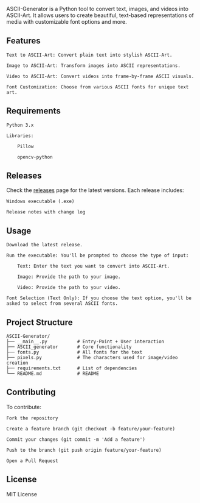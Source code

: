 ASCII-Generator is a Python tool to convert text, images, and videos into ASCII-Art. It allows users to create beautiful, text-based representations of media with customizable font options and more.

## Features

    Text to ASCII-Art: Convert plain text into stylish ASCII-Art.

    Image to ASCII-Art: Transform images into ASCII representations.

    Video to ASCII-Art: Convert videos into frame-by-frame ASCII visuals.

    Font Customization: Choose from various ASCII fonts for unique text art.

## Requirements

    Python 3.x

    Libraries:

        Pillow

        opencv-python

## Releases

Check the [releases](https://github.com/I-had-a-bad-idea/ASCII-Generator/releases) page for the latest versions. Each release includes:

    Windows executable (.exe)

    Release notes with change log

## Usage

    Download the latest release.

    Run the executable: You'll be prompted to choose the type of input:

        Text: Enter the text you want to convert into ASCII-Art.

        Image: Provide the path to your image.

        Video: Provide the path to your video.

    Font Selection (Text Only): If you choose the text option, you'll be asked to select from several ASCII fonts.


## Project Structure

    ASCII-Generator/
    ├── __main__.py           # Entry-Point + User interaction
    ├── ASCII_generator       # Core functionality
    ├── fonts.py              # All fonts for the text
    ├── pixels.py             # The characters used for image/video creation
    ├── requirements.txt      # List of dependencies
    └── README.md             # README

## Contributing

To contribute:

    Fork the repository

    Create a feature branch (git checkout -b feature/your-feature)

    Commit your changes (git commit -m 'Add a feature')

    Push to the branch (git push origin feature/your-feature)

    Open a Pull Request

## License

MIT License
